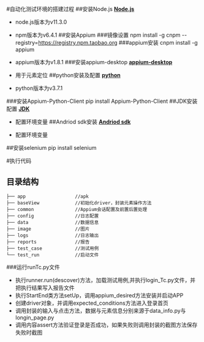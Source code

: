 #自动化测试环境的搭建过程
##安装Node.js 
[**Node.js**](https://nodejs.org/en/download/releases/)

- node.js版本为v11.3.0
- npm版本为v6.4.1
##安装Appium
###镜像设置
npm install -g cnpm --registry=https://registry.npm.taobao.org
###appium安装
cnpm install -g appium

- appium版本为v1.8.1
###安装appium-desktop
[**appium-desktop**](https://github.com/appium/appium-desktop/releases/)

- 用于元素定位
##python安装及配置
[**python**](https://www.python.org/getit/)

- python版本为v3.7.1

###安装Appium-Python-Client
pip install Appium-Python-Client
##JDK安装配置
[**JDK**](http://www.oracle.com/technetwork/java/javase/downloads/jdk8-downloads-2133151.html/)

- 配置环境变量
##Andriod sdk安装
[**Andriod sdk**](http://tools.android-studio.org/index.php/sdk/)

- 配置环境变量

##安装selenium
pip install selenium

#执行代码
## 目录结构

    ├── app		             //apk
    ├── baseView             //初始化driver，封装元素操作方法
    ├── common               //Appium会话配置及前置后置处理 
    ├── config               //日志配置
    ├── data                 //数据信息
    ├── image                //图片
    ├── logs                 //日志输出
	├──	reports				 //报告
	├──	test_case			 //测试用例
	└──	test_run			 //启动文件
###运行runTc.py文件
- 执行runner.run(descover)方法，加载测试用例,并执行login_Tc.py文件，并把执行结果写入报告文件
- 执行StartEnd类方法setUp，调用appium_desired方法安装并启动APP
- 创建driver对象，并调用expected_conditions方法进入登录首页
- 调用封装的输入与点击方法，数据与元素信息分别来源于data_info.py与longin_page.py
- 调用内容assert方法验证登录是否成功，如果失败则调用封装的截图方法保存失败时截图
